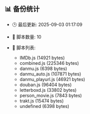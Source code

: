 ## 📊 备份统计

- 🕒 最后更新: 2025-09-03 01:17:09
- 📁 脚本数量: 10
- 📄 脚本列表:

  - IMDb.js (14921 bytes)
  - combined.js (225346 bytes)
  - danmu.js (6398 bytes)
  - danmu_auto.js (107871 bytes)
  - danmu_playurl.js (46921 bytes)
  - douban.js (96404 bytes)
  - letterboxd.js (33802 bytes)
  - person_movie.js (7843 bytes)
  - trakt.js (15474 bytes)
  - undefined (6398 bytes)
